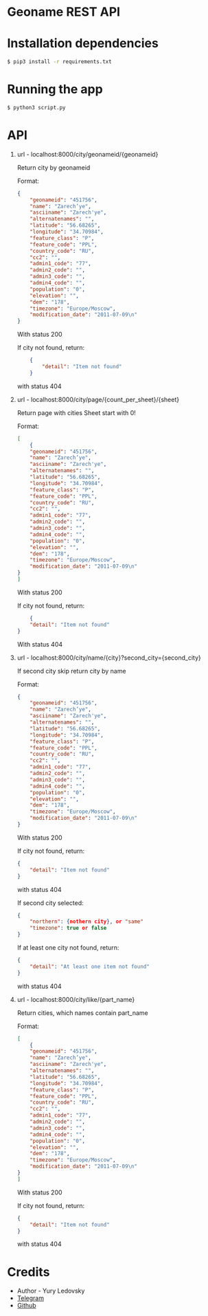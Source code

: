 # Geoname REST API

# 


# Installation dependencies

```bash
$ pip3 install -r requirements.txt
```

# Running the app

```bash
$ python3 script.py
```

# API

1) 
    url - localhost:8000/city/geonameid/{geonameid}

    Return city by geonameid
    
    Format:
    ```json
    {
        "geonameid": "451756",
        "name": "Zarech’ye",
        "asciiname": "Zarech'ye",
        "alternatenames": "",
        "latitude": "56.68265",
        "longitude": "34.70984",
        "feature_class": "P",
        "feature_code": "PPL",
        "country_code": "RU",
        "cc2": "",
        "admin1_code": "77",
        "admin2_code": "",
        "admin3_code": "",
        "admin4_code": "",
        "population": "0",
        "elevation": "",
        "dem": "178",
        "timezone": "Europe/Moscow",
        "modification_date": "2011-07-09\n"
    }
    ```
    With status 200

    If city not found, return:
    ```json
        {
            "detail": "Item not found"
        }
    ```
    
    with status 404


2) 
    url - localhost:8000/city/page/{count_per_sheet}/{sheet}

    Return page with cities
    Sheet start with 0!
    
    Format:
    ```json
    [
        {
        "geonameid": "451756",
        "name": "Zarech’ye",
        "asciiname": "Zarech'ye",
        "alternatenames": "",
        "latitude": "56.68265",
        "longitude": "34.70984",
        "feature_class": "P",
        "feature_code": "PPL",
        "country_code": "RU",
        "cc2": "",
        "admin1_code": "77",
        "admin2_code": "",
        "admin3_code": "",
        "admin4_code": "",
        "population": "0",
        "elevation": "",
        "dem": "178",
        "timezone": "Europe/Moscow",
        "modification_date": "2011-07-09\n"
    }
    ]
    ```
    With status 200

    If city not found, return:
    ```json
        {
        "detail": "Item not found"
    }
    ```
    

    With status 404


3) 
    url - localhost:8000/city/name/{city}?second_city={second_city}

    If second city skip return city by name
    
    Format:
    ```json
    {
        "geonameid": "451756",
        "name": "Zarech’ye",
        "asciiname": "Zarech'ye",
        "alternatenames": "",
        "latitude": "56.68265",
        "longitude": "34.70984",
        "feature_class": "P",
        "feature_code": "PPL",
        "country_code": "RU",
        "cc2": "",
        "admin1_code": "77",
        "admin2_code": "",
        "admin3_code": "",
        "admin4_code": "",
        "population": "0",
        "elevation": "",
        "dem": "178",
        "timezone": "Europe/Moscow",
        "modification_date": "2011-07-09\n"
    }
    ```
    With status 200

    If city not found, return:
    ```json
    {
        "detail": "Item not found"
    }
    ```
    
    with status 404


    If second city selected:

    ```json
    {
        "northern": {nothern city}, or "same"
        "timezone": true or false
    }
    ```

    If at least one city not found, return:
    ```json
    {
        "detail": "At least one item not found"
    }
    ```
    
    with status 404


4) 
    url - localhost:8000/city/like/{part_name}

    Return cities, which names contain part_name
    
    Format:
    ```json
    [
        {
        "geonameid": "451756",
        "name": "Zarech’ye",
        "asciiname": "Zarech'ye",
        "alternatenames": "",
        "latitude": "56.68265",
        "longitude": "34.70984",
        "feature_class": "P",
        "feature_code": "PPL",
        "country_code": "RU",
        "cc2": "",
        "admin1_code": "77",
        "admin2_code": "",
        "admin3_code": "",
        "admin4_code": "",
        "population": "0",
        "elevation": "",
        "dem": "178",
        "timezone": "Europe/Moscow",
        "modification_date": "2011-07-09\n"
    }
    ]
    ```
    With status 200

    If city not found, return:
    ```json
    {
        "detail": "Item not found"
    }
    ```
    
    with status 404


# Credits

- Author - Yury Ledovsky
- [Telegram](https://t.me/lannoyy)
- [Github](https://github.com/lannoyy)